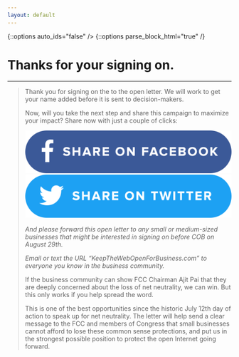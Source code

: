 ```yaml
---
layout: default
---
```


{::options auto_ids="false" />
{::options parse_block_html="true" /}

<div class="section thanks">

# Thanks for your signing on.

</div>

---

<div class="letter-content">

> Thank you for signing on the to the open letter. We will work to get your name added before it is sent to decision-makers.
> 
> Now, will you take the next step and share this campaign to maximize your impact? Share now with just a couple of clicks:
> 
><center><a target="_blank" href="https://www.facebook.com/sharer.php?u=http://www.keepthewebopenforbusiness.com/"><img src="/images/facebook-share.png"></a><a target="_blank" href="https://twitter.com/intent/tweet?related=fightfortheftr&text=500%2B+small+businesses+tell+%40FCC+how+losing+%23NetNeutrality+would+hurt+their+ability+to+reach+customers+%26+grow+online+https%3A%2F%2Fwww.keepthewebopenforbusiness.com"><img src="/images/twitter-share.png"></a></center>
>
>
> *And please forward this open letter to any small or medium-sized businesses that might be interested in signing on before COB on August 29th.*
> 
> *Email or text the URL “KeepTheWebOpenForBusiness.com” to everyone you know in the business community.*
> 
> If the business community can show FCC Chairman Ajit Pai that they are deeply concerned about the loss of net neutrality, we can win. But this only works if you help spread the word.
>
> This is one of the best opportunities since the historic July 12th day of action to speak up for net neutrality. The letter will help send a clear message to the FCC and members of Congress that small businesses cannot afford to lose these common sense protections, and put us in the strongest possible position to protect the open Internet going forward.

</div>
